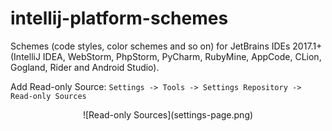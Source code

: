 # intellij-platform-schemes

Schemes (code styles, color schemes and so on) for JetBrains IDEs 2017.1+ (IntelliJ IDEA, WebStorm, PhpStorm, PyCharm, RubyMine, AppCode, CLion, Gogland, Rider and Android Studio).

Add Read-only Source: `Settings -> Tools -> Settings Repository -> Read-only Sources`
<p align="center">
![Read-only Sources](settings-page.png)
</p